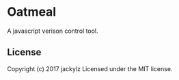 # Oatmeal

A javascript verison control tool.

## License
Copyright (c) 2017 jackylz
Licensed under the MIT license.
